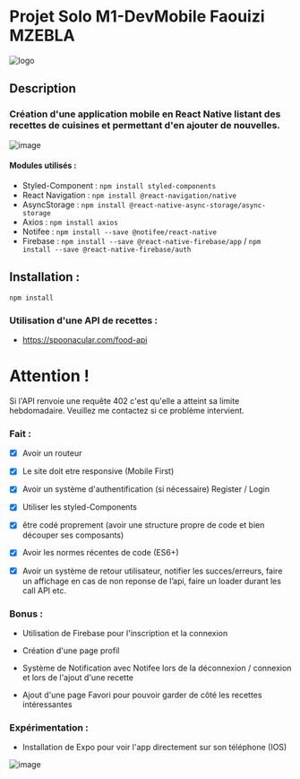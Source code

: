# **Projet Solo M1-DevMobile Faouizi MZEBLA** 
![logo](https://user-images.githubusercontent.com/56970054/226587270-6a25990f-0b1f-4e14-844f-43739af20f02.png)

## Description
### Création d'une application mobile en React Native listant des recettes de cuisines et permettant d'en ajouter de nouvelles.
![image](https://user-images.githubusercontent.com/56970054/226587051-897a62af-f8e9-44ac-991a-b4b0d53ce9fc.png)


#### Modules utilisés :
- Styled-Component : `npm install styled-components`
- React Navigation : `npm install @react-navigation/native`
- AsyncStorage : `npm install @react-native-async-storage/async-storage`
- Axios : `npm install axios`
- Notifee : `npm install --save @notifee/react-native`
- Firebase : `npm install --save @react-native-firebase/app` / `npm install --save @react-native-firebase/auth`


## Installation : 
`npm install`

### Utilisation d'une API de recettes :

- https://spoonacular.com/food-api

# Attention !
Si l'API renvoie une requête 402 c'est qu'elle a atteint sa limite hebdomadaire. Veuillez me contactez si ce problème intervient.

### Fait : 

- [x] Avoir un routeur
- [x] Le site doit etre responsive (Mobile First)
- [x] Avoir un système d'authentification (si nécessaire) Register / Login
- [x] Utiliser les styled-Components
- [x] être codé proprement (avoir une structure propre de code et bien découper ses composants)
- [x] Avoir les normes récentes de code (ES6+)
- [x] Avoir un système de retour utilisateur, notifier les succes/erreurs, faire un affichage en cas de non reponse de l’api, faire un loader durant les call API etc.


### Bonus :

- Utilisation de Firebase pour l'inscription et la connexion

- Création d'une page profil

- Système de Notification avec Notifee lors de la déconnexion / connexion et lors de l'ajout d'une recette

- Ajout d'une page Favori pour pouvoir garder de côté les recettes intéressantes

### Expérimentation :

- Installation de Expo pour voir l'app directement sur son téléphone (IOS)

![image](https://user-images.githubusercontent.com/56970054/226435141-739c0d8c-fec1-4b79-aa3a-db24191e7a09.png)



